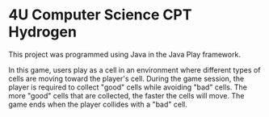 # 4U Computer Science CPT Hydrogen

This project was programmed using Java in the Java Play framework.

In this game, users play as a cell in an environment where different types of cells are moving toward the player's cell. During the game session, the player is required to collect "good" cells while avoiding "bad" cells. The more "good" cells that are collected, the faster the cells will move. The game ends when the player collides with a "bad" cell. 
